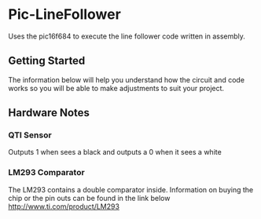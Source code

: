 # Pic-LineFollower
Uses the pic16f684 to execute the line follower code written in assembly.

## Getting Started
The information below will help you understand how the circuit and code works so you will be able to make adjustments to suit your project. 

## Hardware Notes
### QTI Sensor
Outputs 1 when sees a black and outputs a 0 when it sees a white
### LM293 Comparator 
The LM293 contains a double comparator inside. Information on buying the chip or the pin outs can be found in the link below
http://www.ti.com/product/LM293
